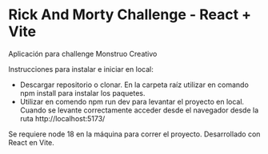 # Rick And Morty Challenge - React + Vite

Aplicación para challenge Monstruo Creativo

Instrucciones para instalar e iniciar en local:

- Descargar repositorio o clonar. En la carpeta raíz utilizar en comando npm install para instalar los paquetes.
- Utilizar en comendo npm run dev para levantar el proyecto en local. Cuando se levante correctamente acceder desde el navegador desde la ruta http://localhost:5173/

Se requiere node 18 en la máquina para correr el proyecto. Desarrollado con React en Vite.
